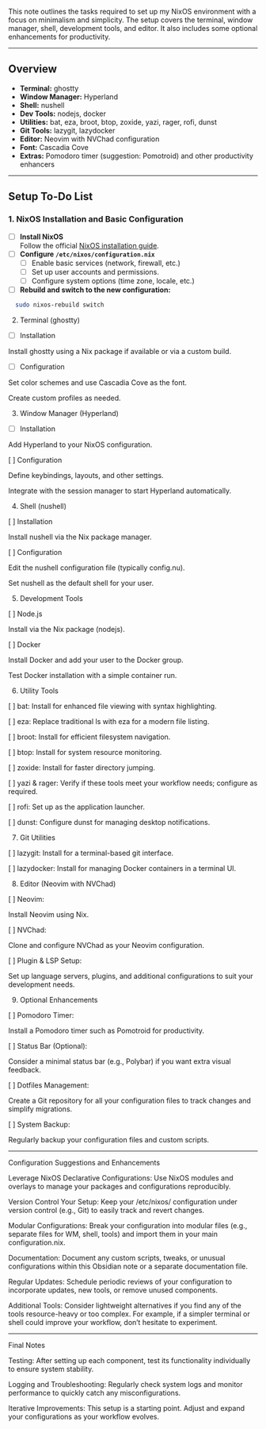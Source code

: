 This note outlines the tasks required to set up my NixOS environment with a focus on minimalism and simplicity. The setup covers the terminal, window manager, shell, development tools, and editor. It also includes some optional enhancements for productivity.

---

## Overview

- **Terminal:** ghostty
- **Window Manager:** Hyperland
- **Shell:** nushell
- **Dev Tools:** nodejs, docker
- **Utilities:** bat, eza, broot, btop, zoxide, yazi, rager, rofi, dunst
- **Git Tools:** lazygit, lazydocker
- **Editor:** Neovim with NVChad configuration
- **Font:** Cascadia Cove
- **Extras:** Pomodoro timer (suggestion: Pomotroid) and other productivity enhancers

---

## Setup To-Do List

### 1. NixOS Installation and Basic Configuration
- [ ] **Install NixOS**  
  Follow the official [NixOS installation guide](https://nixos.org/manual/nixos/stable/#sec-installation).
- [ ] **Configure `/etc/nixos/configuration.nix`**  
  - [ ] Enable basic services (network, firewall, etc.)
  - [ ] Set up user accounts and permissions.
  - [ ] Configure system options (time zone, locale, etc.)
- [ ] **Rebuild and switch to the new configuration:**  
```bash
  sudo nixos-rebuild switch
```

2. Terminal (ghostty)

- [ ] Installation

Install ghostty using a Nix package if available or via a custom build.


- [ ] Configuration

Set color schemes and use Cascadia Cove as the font.

Create custom profiles as needed.


3. Window Manager (Hyperland)

- [  ] Installation

Add Hyperland to your NixOS configuration.


[ ] Configuration

Define keybindings, layouts, and other settings.

Integrate with the session manager to start Hyperland automatically.



4. Shell (nushell)

[ ] Installation

Install nushell via the Nix package manager.


[ ] Configuration

Edit the nushell configuration file (typically config.nu).

Set nushell as the default shell for your user.



5. Development Tools

[ ] Node.js

Install via the Nix package (nodejs).


[ ] Docker

Install Docker and add your user to the Docker group.

Test Docker installation with a simple container run.



6. Utility Tools

[ ] bat: Install for enhanced file viewing with syntax highlighting.

[ ] eza: Replace traditional ls with eza for a modern file listing.

[ ] broot: Install for efficient filesystem navigation.

[ ] btop: Install for system resource monitoring.

[ ] zoxide: Install for faster directory jumping.

[ ] yazi & rager: Verify if these tools meet your workflow needs; configure as required.

[ ] rofi: Set up as the application launcher.

[ ] dunst: Configure dunst for managing desktop notifications.


7. Git Utilities

[ ] lazygit: Install for a terminal-based git interface.

[ ] lazydocker: Install for managing Docker containers in a terminal UI.


8. Editor (Neovim with NVChad)

[ ] Neovim:

Install Neovim using Nix.


[ ] NVChad:

Clone and configure NVChad as your Neovim configuration.


[ ] Plugin & LSP Setup:

Set up language servers, plugins, and additional configurations to suit your development needs.



9. Optional Enhancements

[ ] Pomodoro Timer:

Install a Pomodoro timer such as Pomotroid for productivity.


[ ] Status Bar (Optional):

Consider a minimal status bar (e.g., Polybar) if you want extra visual feedback.


[ ] Dotfiles Management:

Create a Git repository for all your configuration files to track changes and simplify migrations.


[ ] System Backup:

Regularly backup your configuration files and custom scripts.




---

Configuration Suggestions and Enhancements

Leverage NixOS Declarative Configurations:
Use NixOS modules and overlays to manage your packages and configurations reproducibly.

Version Control Your Setup:
Keep your /etc/nixos/ configuration under version control (e.g., Git) to easily track and revert changes.

Modular Configurations:
Break your configuration into modular files (e.g., separate files for WM, shell, tools) and import them in your main configuration.nix.

Documentation:
Document any custom scripts, tweaks, or unusual configurations within this Obsidian note or a separate documentation file.

Regular Updates:
Schedule periodic reviews of your configuration to incorporate updates, new tools, or remove unused components.

Additional Tools:
Consider lightweight alternatives if you find any of the tools resource-heavy or too complex. For example, if a simpler terminal or shell could improve your workflow, don’t hesitate to experiment.



---

Final Notes

Testing:
After setting up each component, test its functionality individually to ensure system stability.

Logging and Troubleshooting:
Regularly check system logs and monitor performance to quickly catch any misconfigurations.

Iterative Improvements:
This setup is a starting point. Adjust and expand your configurations as your workflow evolves.
